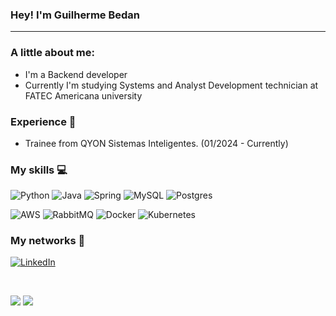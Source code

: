 ### Hey! I'm Guilherme Bedan

<hr>

### A little about me:

<ul>
    <li> I'm a Backend developer 
    <li> Currently I'm studying Systems and Analyst Development technician at FATEC Americana university 
</ul>

### Experience 🌃
<div>
    <ul>
        <li> Trainee from QYON Sistemas Inteligentes. (01/2024 - Currently)
    </ul>
</div>

### My skills 💻

![Python](https://img.shields.io/badge/python-3670A0?style=for-the-badge&logo=python&logoColor=ffdd54)
![Java](https://img.shields.io/badge/java-%23ED8B00.svg?style=for-the-badge&logo=openjdk&logoColor=white)
![Spring](https://img.shields.io/badge/spring-%236DB33F.svg?style=for-the-badge&logo=spring&logoColor=white)
![MySQL](https://img.shields.io/badge/mysql-%2300f.svg?style=for-the-badge&logo=mysql&logoColor=white)
![Postgres](https://img.shields.io/badge/postgres-%23316192.svg?style=for-the-badge&logo=postgresql&logoColor=white)

![AWS](https://img.shields.io/badge/AWS-000.svg?style=for-the-badge&logo=amazon-aws&logoColor=white)
![RabbitMQ](https://img.shields.io/badge/Rabbitmq-FF6600?style=for-the-badge&logo=rabbitmq&logoColor=white)
![Docker](https://img.shields.io/badge/docker-%230db7ed.svg?style=for-the-badge&logo=docker&logoColor=white)
![Kubernetes](https://img.shields.io/badge/kubernetes-%23326ce5.svg?style=for-the-badge&logo=kubernetes&logoColor=white)


### My networks 📱 

[![LinkedIn](https://img.shields.io/badge/LinkedIn-0077B5?style=for-the-badge&logo=linkedin&logoColor=white)](https://www.linkedin.com/in/guilherme-bedan-1aa703249/)

<br>

![](http://github-profile-summary-cards.vercel.app/api/cards/stats?username=guibedan&theme=nord_dark) ![](http://github-profile-summary-cards.vercel.app/api/cards/most-commit-language?username=guibedan&theme=nord_dark)
